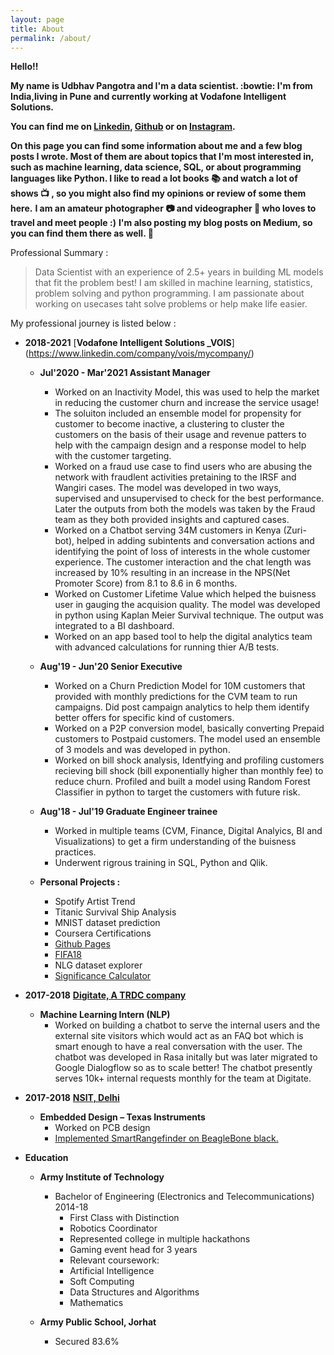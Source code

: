```yaml
---
layout: page
title: About
permalink: /about/
---
```

**Hello!!**

**My name is Udbhav Pangotra and I'm a data scientist. :bowtie: I'm from India,living in Pune and currently working at Vodafone Intelligent Solutions.**

**You can find me on [Linkedin](https://www.linkedin.com/in/udbhav-pangotra/), [Github](https://github.com/napster-powergeek) or on [Instagram](https://www.instagram.com/udbhavpangotra/).**

**On this page you can find some information about me and a few blog posts I wrote. Most of them are about topics that I'm most interested in, such as machine learning, data science, SQL, or about programming languages like Python. I like to read a lot books  :books: and watch a lot of shows :tv: , so you might also find my opinions or review of some them here.**
**I am an amateur photographer :camera: and videographer :movie_camera: who loves to travel and meet people :)**
**I'm also posting my blog posts on Medium, so you can find them there as well. :ghost:**



Professional Summary : 
> Data Scientist with an experience of 2.5+ years in building ML models that fit the problem best! 
> I am skilled in machine learning, statistics, problem solving and python programming. I am passionate about working on usecases taht  solve problems or help make life easier.



My professional journey is listed below : 
- **2018-2021** [**Vodafone Intelligent Solutions _VOIS**] (https://www.linkedin.com/company/vois/mycompany/)
  - **Jul'2020 - Mar'2021 Assistant Manager**   
    - Worked on an Inactivity Model, this was used to help the market in reducing the customer churn and increase the service usage! 
    - The soluiton included an ensemble model for propensity for customer to become inactive, a clustering to cluster the customers on the basis of their usage and revenue patters to help with the campaign design and a response model to help with the customer targeting. 
    - Worked on a fraud use case to find users who are abusing the network with fraudlent activities pretaining to the IRSF and Wangiri cases. The model was developed in two ways, supervised and unsupervised to check for the best performance. Later the outputs from both the models was taken by the Fraud team as they both provided insights and captured cases.
    - Worked on a Chatbot serving 34M customers in Kenya (Zuri-bot), helped in adding subintents and conversation actions and identifying the point of loss of interests in the whole customer experience. The customer interaction and the chat length was increased by 10% resulting in an increase in the NPS(Net Promoter Score) from 8.1 to 8.6 in 6 months.
    - Worked on Customer Lifetime Value which helped the buisness user in gauging the acquision quality. The model was developed in python using Kaplan Meier Survival technique. The output was integrated to a BI dashboard. 
    - Worked on an app based tool to help the digital analytics team with advanced calculations for running thier A/B tests.
  - **Aug'19 - Jun'20 Senior Executive**
    - Worked on a Churn Prediction Model for 10M customers that provided with monthly predictions for the CVM team to run campaigns. Did post campaign analytics to help them identify better offers for specific kind of customers.
    - Worked on a P2P conversion model, basically converting Prepaid customers to Postpaid customers. The model used an ensemble of 3 models and was developed in python.
    - Worked on bill shock analysis, Identfying and profiling customers recieving bill shock (bill exponentially higher than monthly fee) to reduce churn. Profiled and built a model using Random Forest Classifier in python to target the customers with future risk.
  - **Aug'18 - Jul'19 Graduate Engineer trainee**
    - Worked in multiple teams (CVM, Finance, Digital Analyics, BI and Visualizations) to get a firm understanding of the buisness practices. 
    - Underwent rigrous training in SQL, Python and Qlik.

  - **Personal Projects :**
    - Spotify Artist Trend 
    - Titanic Survival Ship Analysis
    - MNIST dataset prediction
    - Coursera Certifications
    - [Github Pages](https://github.com/napster-powergeek/my-blog)
    - [FIFA18](https://github.com/napster-powergeek/FIFA-WorldCup-2018)
    - NLG dataset explorer
    - [Significance Calculator](https://github.com/napster-powergeek/Significance-Testing)
    

- **2017-2018** [**Digitate, A TRDC company**](https://www.linkedin.com/company/igniobydigitate/)
  - **Machine Learning Intern (NLP)**
    - Worked on building a chatbot to serve the internal users and the external site visitors which would act as an FAQ bot which is smart enough to have a real conversation with the user. The chatbot was developed in Rasa initally but was later migrated to Google Dialogflow so as to scale better!  The chatbot presently serves 10k+ internal requests monthly for the team at Digitate.

- **2017-2018** [**NSIT, Delhi**](https://www.linkedin.com/school/netaji-subhas-institute-of-technology/)
  - **Embedded Design – Texas Instruments**
    - Worked on PCB design
    - [Implemented SmartRangefinder on BeagleBone black.](https://github.com/napster-powergeek/Laser_RangeFinder)

- **Education**
  - **Army Institute of Technology**
    - Bachelor of Engineering (Electronics and Telecommunications) 2014-18
      - First Class with Distinction 
      - Robotics Coordinator 
      - Represented college in multiple hackathons
      - Gaming event head for 3 years
      - Relevant coursework:
       - Artificial Intelligence
       - Soft Computing
       - Data Structures and Algorithms
       - Mathematics

  - **Army Public School, Jorhat**
    - Secured 83.6%




